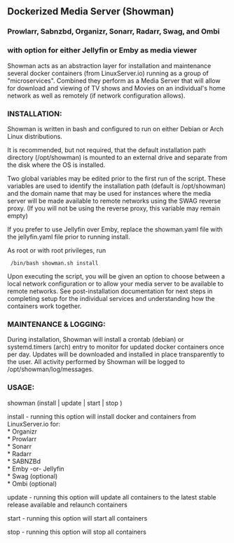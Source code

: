 <h2>Dockerized Media Server (Showman)</h2>

<h3>Prowlarr, Sabnzbd, Organizr, Sonarr, Radarr, Swag, and Ombi</h3>
<h3>with option for either Jellyfin or Emby as media viewer</h3><p>

Showman acts as an abstraction layer for installation and maintenance several docker containers (from LinuxServer.io) running as a group of "microservices". Combined they perform as a Media Server that will allow for download and viewing of TV shows and Movies on an individual's home network as well as remotely (if network configuration allows).

<h3>INSTALLATION:</h3>

Showman is written in bash and configured to run on either Debian or Arch Linux distributions.

It is recommended, but not required, that the default installation path directory (/opt/showman) is mounted to an external drive and separate from the disk where the OS is installed.

Two global variables may be edited prior to the first run of the script. These variables are used to identify the installation path (default is /opt/showman) and the domain name that may be used for instances where the media server will be made available to remote networks using the SWAG reverse proxy. (If you will not be using the reverse proxy, this variable may remain empty)

If you prefer to use Jellyfin over Emby, replace the showman.yaml file with the jellyfin.yaml file prior to running install.

As root or with root privileges, run 

     /bin/bash showman.sh install
     
Upon executing the script, you will be given an option to choose between a local network configuration or to allow your media server to be available to remote networks. See post-installation documentation for next steps in completing setup for the individual services and understanding how the containers work together.

<h3>MAINTENANCE & LOGGING:</h3>

During installation, Showman will install a crontab (debian) or systemd.timers (arch) entry to monitor for updated docker containers once per day. Updates will be downloaded and installed in place transparently to the user. All activity performed by Showman will be logged to /opt/showman/log/messages.

<h3>USAGE:</h3>

showman (install | update | start | stop )

install - running this option will install docker and containers from LinuxServer.io for:<br>
      * Organizr<br>
      * Prowlarr<br>
      * Sonarr<br>
      * Radarr<br>
      * SABNZBd<br>
      * Emby -or- Jellyfin<br>
      * Swag (optional)<br>
      * Ombi (optional)<p>

update - running this option will update all containers to the latest stable release available and relaunch containers

start - running this option will start all containers

stop - running this option will stop all containers
